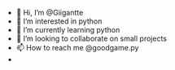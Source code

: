 - 👋 Hi, I’m @Giigantte
- 👀 I’m interested in python
- 🌱 I’m currently learning python
- 💞️ I’m looking to collaborate on small projects
- 📫 How to reach me @goodgame.py
- 
<!---
Giigantte/Giigantte is a ✨ special ✨ repository because its `README.md` (this file) appears on your GitHub profile.
You can click the Preview link to take a look at your changes.
--->
